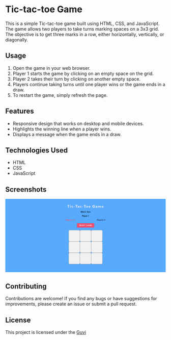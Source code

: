# Tic-tac-toe Game

This is a simple Tic-tac-toe game built using HTML, CSS, and JavaScript. The game allows two players to take turns marking spaces on a 3x3 grid. The objective is to get three marks in a row, either horizontally, vertically, or diagonally.

## Usage

1. Open the game in your web browser.
2. Player 1 starts the game by clicking on an empty space on the grid.
3. Player 2 takes their turn by clicking on another empty space.
4. Players continue taking turns until one player wins or the game ends in a draw.
5. To restart the game, simply refresh the page.

## Features

- Responsive design that works on desktop and mobile devices.
- Highlights the winning line when a player wins.
- Displays a message when the game ends in a draw.

## Technologies Used

- HTML
- CSS
- JavaScript

## Screenshots

![Game Screenshot](../snap/tic-tak.PNG)

## Contributing

Contributions are welcome! If you find any bugs or have suggestions for improvements, please create an issue or submit a pull request.

## License

This project is licensed under the [Guvi](https://guvi.io)
